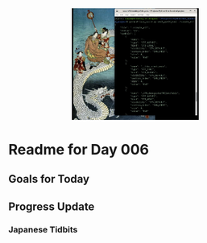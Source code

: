 <div align="center">
 <img src="../../Images/image_006.jpg" alt="Day 006 Banner" width="50%">
</div>

# Readme for Day 006

## Goals for Today

## Progress Update

### Japanese Tidbits

